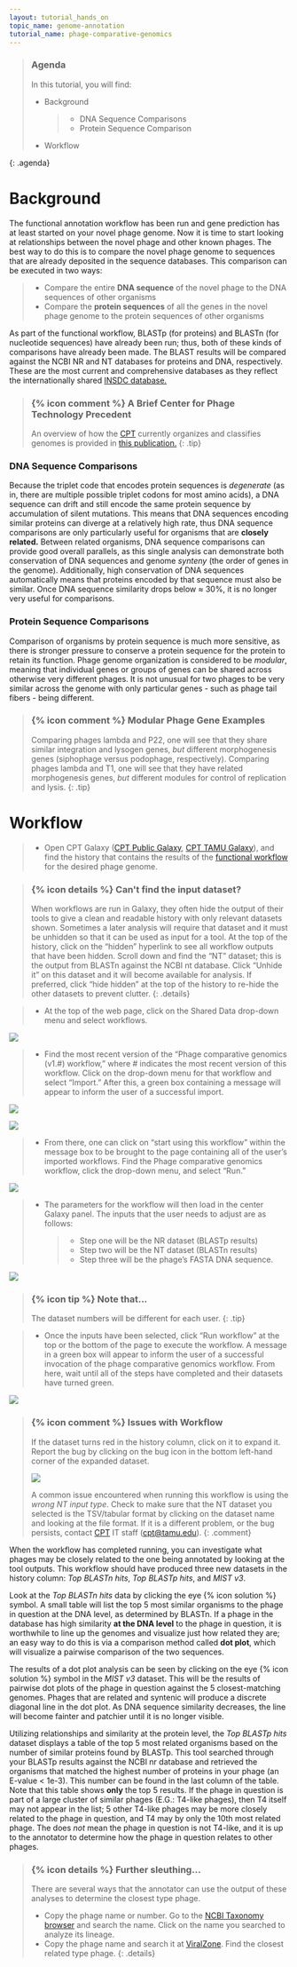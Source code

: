```yaml
---
layout: tutorial_hands_on
topic_name: genome-annotation
tutorial_name: phage-comparative-genomics
---
```

> ### Agenda
>
> In this tutorial, you will find:
>
> * Background
>
>    > * DNA Sequence Comparisons
>    > * Protein Sequence Comparison
>
> * Workflow
>
{: .agenda}

# Background

The functional annotation workflow has been run and gene prediction has at least started on your novel phage genome. Now it is time to start looking at relationships between the novel phage and other known phages. The best way to do this is to compare the novel phage genome to sequences that are already deposited in the sequence databases. This comparison can be executed in two ways:

> * Compare the entire **DNA sequence** of the novel phage to the DNA sequences of other organisms
> * Compare the **protein sequences** of all the genes in the novel phage genome to the protein sequences of other organisms

As part of the functional workflow, BLASTp (for proteins) and BLASTn (for nucleotide sequences) have already been run; thus, both of these kinds of comparisons have already been made. The BLAST results will be compared against the NCBI NR and NT databases for proteins and DNA, respectively. These are the most current and comprehensive databases as they reflect the internationally shared [INSDC database.](http://www.insdc.org/)

> ### {% icon comment %} A Brief Center for Phage Technology Precedent
> An overview of how the [CPT](https://cpt.tamu.edu/) currently organizes and classifies genomes is provided in [this publication.](https://www.ncbi.nlm.nih.gov/pmc/articles/PMC5408676/pdf/viruses-09-00070.pdf)
{: .tip}

### DNA Sequence Comparisons

Because the triplet code that encodes protein sequences is *degenerate* (as in, there are multiple possible triplet codons for most amino acids), a DNA sequence can drift and still encode the same protein sequence by accumulation of silent mutations. This means that DNA sequences encoding similar proteins can diverge at a relatively high rate, thus DNA sequence comparisons are only particularly useful for organisms that are **closely related.** Between related organisms, DNA sequence comparisons can provide good overall parallels, as this single analysis can demonstrate both conservation of DNA sequences and genome *synteny* (the order of genes in the genome). Additionally, high conservation of DNA sequences automatically means that proteins encoded by that sequence must also be similar. Once DNA sequence similarity drops below ≈ 30%, it is no longer very useful for comparisons.

### Protein Sequence Comparisons

Comparison of organisms by protein sequence is much more sensitive, as there is stronger pressure to conserve a protein sequence for the protein to retain its function. Phage genome organization is considered to be *modular*, meaning that individual genes or groups of genes can be shared across otherwise very different phages. It is not unusual for two phages to be very similar across the genome with only particular genes - such as phage tail fibers - being different.

> ### {% icon comment %} Modular Phage Gene Examples
> Comparing phages lambda and P22, one will see that they share similar integration and lysogen genes, *but* different morphogenesis genes (siphophage versus podophage, respectively).
> Comparing phages lambda and T1, one will see that they have related morphogenesis genes, *but* different modules for control of replication and lysis.
{: .tip}

# Workflow

> * Open CPT Galaxy ([CPT Public Galaxy](https://cpt.tamu.edu/galaxy-pub), [CPT TAMU Galaxy](https://cpt.tamu.edu/galaxy)), and find the history that contains the results of the [functional workflow](https://cpt.tamu.edu/training-material-dev/topics/genome-annotation/tutorials/functional-annotation-workflow/tutorial.html) for the desired phage genome.

> ### {% icon details %} Can't find the input dataset?
> When workflows are run in Galaxy, they often hide the output of their tools to give a clean and readable history with only relevant datasets shown. Sometimes a later analysis will require that dataset and it must be unhidden so that it can be used as input for a tool. 
>At the top of the history, click on the “hidden” hyperlink to see all workflow outputs that have been hidden. Scroll down and find the “NT” dataset; this is the output from BLASTn against the NCBI nt database. Click “Unhide it” on this dataset and it will become available for analysis. If preferred, click “hide hidden” at the top of the history to re-hide the other datasets to prevent clutter.
{: .details}

> * At the top of the web page, click on the Shared Data drop-down menu and select workflows.

![](../../images/phage-comparative-genomics-screenshots/1_go_to_workflows.png)

> * Find the most recent version of the “Phage comparative genomics (v1.#) workflow,” where # indicates the most recent version of this workflow. Click on the drop-down menu for that workflow and select “Import.” After this, a green box containing a message will appear to inform the user of a successful import.

![](../../images/phage-comparative-genomics-screenshots/2_import_workflow.png)

![](../../images/phage-comparative-genomics-screenshots/3_successful_import.png)

> * From there, one can click on “start using this workflow” within the message box to be brought to the page containing all of the user’s imported workflows. Find the Phage comparative genomics workflow, click the drop-down menu, and select “Run.”

![](../../images/phage-comparative-genomics-screenshots/4_run_workflow.png)

> * The parameters for the workflow will then load in the center Galaxy panel. The inputs that the user needs to adjust are as follows:
>    > * Step one will be the NR dataset (BLASTp results)
>    > * Step two will be the NT dataset (BLASTn results)
>    > * Step three will be the phage’s FASTA DNA sequence.

![](../../images/phage-comparative-genomics-screenshots/5_workflow_parameters.png)

> ### {% icon tip %} Note that…
> The dataset numbers will be different for each user.
{: .tip}

> * Once the inputs have been selected, click “Run workflow” at the top or the bottom of the page to execute the workflow. A message in a green box will appear to inform the user of a successful invocation of the phage comparative genomics workflow. From here, wait until all of the steps have completed and their datasets have turned green.

![](../../images/phage-comparative-genomics-screenshots/6_successful_invocation.png)

> ### {% icon comment %} Issues with Workflow
> If the dataset turns red in the history column, click on it to expand it. Report the bug by clicking on the bug icon in the bottom left-hand corner of the expanded dataset.
>
> ![](../../images/phage-comparative-genomics-screenshots/7_report_bug.png)
>
> A common issue encountered when running this workflow is using the *wrong NT input type*. Check to make sure that the NT dataset you selected is the TSV/tabular format by clicking on the dataset name and looking at the file format. If it is a different problem, or the bug persists, contact [CPT](https://cpt.tamu.edu) IT staff (cpt@tamu.edu).
{: .comment}

When the workflow has completed running, you can investigate what phages may be closely related to the one being annotated by looking at the tool outputs. This workflow should have produced three new datasets in the history column: *Top BLASTn hits*, *Top BLASTp hits*, and *MIST v3*.

Look at the *Top BLASTn hits* data by clicking the eye {% icon solution %} symbol. A small table will list the top 5 most similar organisms to the phage in question at the DNA level, as determined by BLASTn. If a phage in the database has high similarity **at the DNA level** to the phage in question, it is worthwhile to line up the genomes and visualize just how related they are; an easy way to do this is via a comparison method called  **dot plot**, which will visualize a pairwise comparison of the two sequences.

The results of a dot plot analysis can be seen by clicking on the eye {% icon solution %} symbol in the *MIST v3* dataset. This will be the results of pairwise dot plots of the phage in question against the 5 closest-matching genomes. Phages that are related and syntenic will produce a discrete diagonal line in the dot plot. As DNA sequence similarity decreases, the line will become fainter and patchier until it is no longer visible.

Utilizing relationships and similarity at the protein level, the *Top BLASTp hits* dataset displays a table of the top 5 most related organisms based on the number of similar proteins found by BLASTp. This tool searched through your BLASTp results against the NCBI nr database and retrieved the organisms that matched the highest number of proteins in your phage (an E-value < 1e-3). This number can be found in the last column of the table. Note that this table shows **only** the top 5 results. If the phage in question is part of a large cluster of similar phages (E.G.: T4-like phages), then T4 itself may not appear in the list; 5 other T4-like phages may be more closely related to the phage in question, and T4 may by only the 10th most related phage. The does *not* mean the phage in question is not T4-like, and it is up to the annotator to determine how the phage in question relates to other phages.

> ### {% icon details %} Further sleuthing...
> There are several ways that the annotator can use the output of these analyses to determine the closest type phage.
> * Copy the phage name or number. Go to the [NCBI Taxonomy browser](https://www.ncbi.nlm.nih.gov/taxonomy/) and search the name. Click on the name you searched to analyze its lineage.
> * Copy the phage name and search it at [ViralZone](https://talk.ictvonline.org/taxonomy/). Find the closest related type phage.
{: .details}
